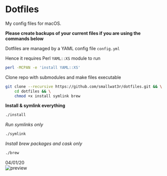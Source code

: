 # Dotfiles  

My config files for macOS.  

**Please create backups of your current files if you are using the commands below**   

Dotfiles are managed by a YAML config file `config.yml`  

Hence it requires Perl `YAML::XS` module to run 
```sh
perl -MCPAN -e 'install YAML::XS'
```

Clone repo with submodules and make files executable  
```sh
git clone --recursive https://github.com/smallwat3r/dotfiles.git && \
    cd dotfiles && \
    chmod +x install symlink brew
```

**Install & symlink everything**  
```sh
./install
```

_Run symlinks only_  
```sh
./symlink
```

_Install brew packages and cask only_  
```sh
./brew
```

04/01/20  
![preview](https://github.com/smallwat3r/dotfiles/blob/master/_screenshot/screenshot.png)
